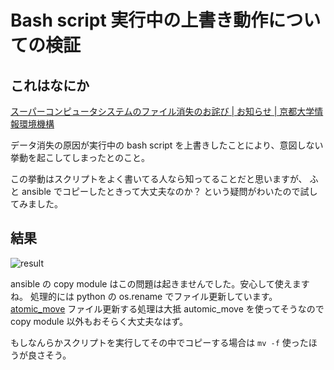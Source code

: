 # Bash script 実行中の上書き動作についての検証

## これはなにか

[スーパーコンピュータシステムのファイル消失のお詫び | お知らせ | 京都大学情報環境機構](https://www.iimc.kyoto-u.ac.jp/ja/whatsnew/information/detail/211228056999.html)

データ消失の原因が実行中の bash script を上書きしたことにより、意図しない挙動を起こしてしまったとのこと。

この挙動はスクリプトをよく書いてる人なら知ってることだと思いますが、
ふと ansible でコピーしたときって大丈夫なのか？
という疑問がわいたので試してみました。

## 結果

![result](https://user-images.githubusercontent.com/1439172/206874423-6986bc9f-fda5-4005-a872-b331bb2bd343.png)

ansible の copy module はこの問題は起きませんでした。安心して使えますね。
処理的には python の os.rename でファイル更新しています。
[atomic_move](https://github.com/ansible/ansible/blob/devel/lib/ansible/module_utils/basic.py#L1653)
ファイル更新する処理は大抵 automic_move を使ってそうなので copy module 以外もおそらく大丈夫なはず。

もしなんらかスクリプトを実行してその中でコピーする場合は `mv -f` 使ったほうが良さそう。
